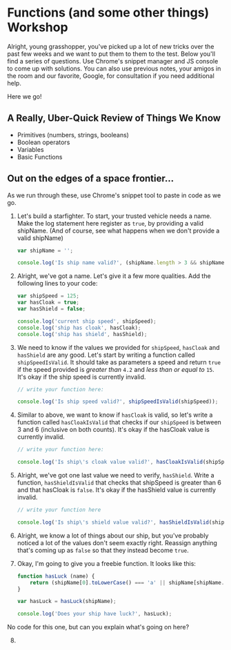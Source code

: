 # Functions (and some other things) Workshop

Alright, young grasshopper, you've picked up a lot of new tricks over the past few weeks and we want to put them to them to the test. Below you'll find a series of questions. Use Chrome's snippet manager and JS console to come up with solutions. You can also use previous notes, your amigos in the room and our favorite, Google, for consultation if you need additional help.

Here we go!

## A Really, Uber-Quick Review of Things We Know

- Primitives (numbers, strings, booleans)
- Boolean operators
- Variables
- Basic Functions

## Out on the edges of a space frontier...

As we run through these, use Chrome's snippet tool to paste in code as we go.

1. Let's build a starfighter. To start, your trusted vehicle needs a name. Make the log statement here register as `true`, by providing a valid shipName. (And of course, see what happens when we don't provide a valid shipName)

    ```js
    var shipName = '';
    
    console.log('Is ship name valid?', (shipName.length > 3 && shipName.length > 18));
    ```

2. Alright, we've got a name. Let's give it a few more qualities. Add the following lines to your code:

    ```js
    var shipSpeed = 125;
    var hasCloak = true;
    var hasShield = false;
    
    console.log('current ship speed', shipSpeed);
    console.log('ship has cloak', hasCloak);
    console.log('ship has shield', hasShield);
    ```

3. We need to know if the values we provided for `shipSpeed`, `hasCloak` and `hasShield` are any good. Let's start by writing a function called `shipSpeedIsValid`. It should take as parameters a speed and return `true` if the speed provided is *greater than* `4.2` and *less than or equal to* `15`. It's okay if the ship speed is currently invalid.

    ```js
    // write your function here:
    
    console.log('Is ship speed valid?', shipSpeedIsValid(shipSpeed));
    ```

4. Similar to above, we want to know if `hasCloak` is valid, so let's write a function called `hasCloakIsValid` that checks if our `shipSpeed` is between 3 and 6 (inclusive on both counts). It's okay if the hasCloak value is currently invalid.

    ```js
    // write your function here:
    
    console.log('Is ship\'s cloak value valid?', hasCloakIsValid(shipSpeed));
    ```

5. Alright, we've got one last value we need to verify, `hasShield`. Write a function, `hasShieldIsValid` that checks that shipSpeed is greater than 6 and that hasCloak is `false`. It's okay if the hasShield value is currently invalid.

    ```js
    // write your function here
    
    console.log('Is ship\'s shield value valid?', hasShieldIsValid(shipSpeed));
    ```

6. Alright, we know a lot of things about our ship, but you've probably noticed a lot of the values don't seem exactly right. Reassign anything that's coming up as `false` so that they instead become `true`.

7. Okay, I'm going to give you a freebie function. It looks like this:

    ```js
    function hasLuck (name) {
        return (shipName[0].toLowerCase() === 'a' || shipName[shipName.length - 1].toLowerCase() === 'z');
    }

    var hasLuck = hasLuck(shipName);
    
    console.log('Does your ship have luck?', hasLuck);
    ```

No code for this one, but can you explain what's going on here?

8.







